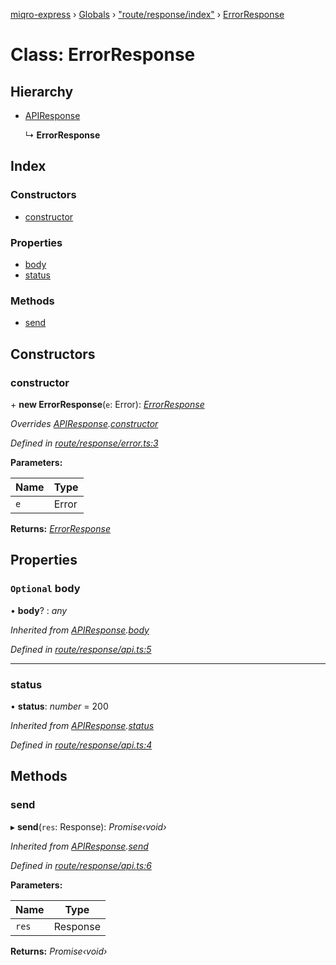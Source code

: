 [miqro-express](../README.md) › [Globals](../globals.md) › ["route/response/index"](../modules/_route_response_index_.md) › [ErrorResponse](_route_response_index_.errorresponse.md)

# Class: ErrorResponse

## Hierarchy

* [APIResponse](_index_.apiresponse.md)

  ↳ **ErrorResponse**

## Index

### Constructors

* [constructor](_route_response_index_.errorresponse.md#constructor)

### Properties

* [body](_route_response_index_.errorresponse.md#optional-body)
* [status](_route_response_index_.errorresponse.md#status)

### Methods

* [send](_route_response_index_.errorresponse.md#send)

## Constructors

###  constructor

\+ **new ErrorResponse**(`e`: Error): *[ErrorResponse](_route_response_index_.errorresponse.md)*

*Overrides [APIResponse](_index_.apiresponse.md).[constructor](_index_.apiresponse.md#constructor)*

*Defined in [route/response/error.ts:3](https://github.com/claukers/miqro-express/blob/4a37b0c/src/route/response/error.ts#L3)*

**Parameters:**

Name | Type |
------ | ------ |
`e` | Error |

**Returns:** *[ErrorResponse](_route_response_index_.errorresponse.md)*

## Properties

### `Optional` body

• **body**? : *any*

*Inherited from [APIResponse](_index_.apiresponse.md).[body](_index_.apiresponse.md#optional-body)*

*Defined in [route/response/api.ts:5](https://github.com/claukers/miqro-express/blob/4a37b0c/src/route/response/api.ts#L5)*

___

###  status

• **status**: *number* = 200

*Inherited from [APIResponse](_index_.apiresponse.md).[status](_index_.apiresponse.md#status)*

*Defined in [route/response/api.ts:4](https://github.com/claukers/miqro-express/blob/4a37b0c/src/route/response/api.ts#L4)*

## Methods

###  send

▸ **send**(`res`: Response): *Promise‹void›*

*Inherited from [APIResponse](_index_.apiresponse.md).[send](_index_.apiresponse.md#send)*

*Defined in [route/response/api.ts:6](https://github.com/claukers/miqro-express/blob/4a37b0c/src/route/response/api.ts#L6)*

**Parameters:**

Name | Type |
------ | ------ |
`res` | Response |

**Returns:** *Promise‹void›*
